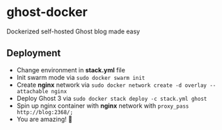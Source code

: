 # ghost-docker
Dockerized self-hosted Ghost blog made easy

## Deployment
- Change environment in **stack.yml** file
- Init swarm mode via `sudo docker swarm init`
- Create **nginx** network via `sudo docker network create -d overlay --attachable nginx`
- Deploy Ghost 3 via `sudo docker stack deploy -c stack.yml ghost`
- Spin up nginx container with **nginx** network with `proxy_pass http://blog:2368/;`
- You are amazing! :tada:
